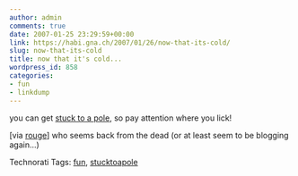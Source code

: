 ```yaml
---
author: admin
comments: true
date: 2007-01-25 23:29:59+00:00
link: https://habi.gna.ch/2007/01/26/now-that-its-cold/
slug: now-that-its-cold
title: now that it's cold...
wordpress_id: 858
categories:
- fun
- linkdump
---
```


you can get [stuck to a pole](http://www.stucktoapole.com/), so pay attention where you lick!

[via [rouge](http://www.rouge.ch/blog/index.php/vr/comments/stuck_to_a_pole/)] who seems back from the dead (or at least seem to be blogging again...)



Technorati Tags: [fun](http://www.technorati.com/tag/fun), [stucktoapole](http://www.technorati.com/tag/stucktoapole)
